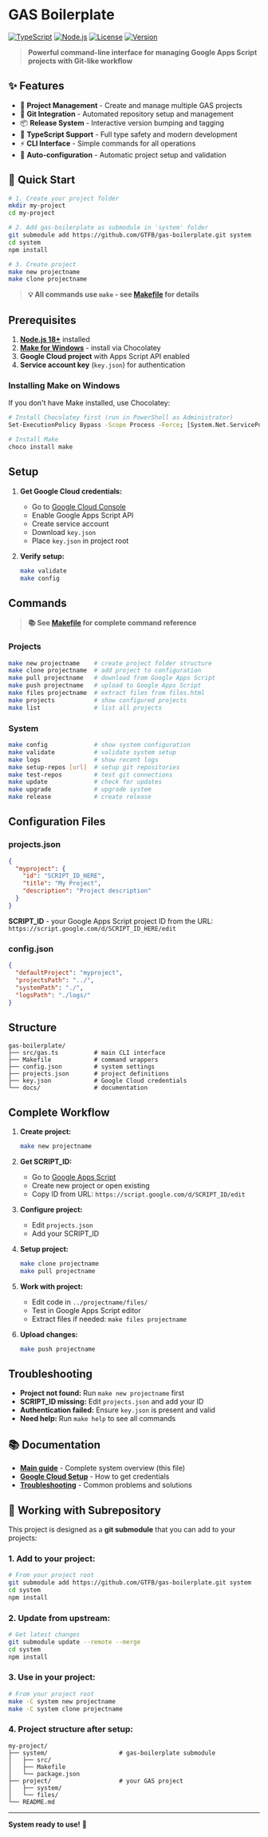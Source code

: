 # GAS Boilerplate

[![TypeScript](https://img.shields.io/badge/TypeScript-5.0-blue.svg)](https://www.typescriptlang.org/)
[![Node.js](https://img.shields.io/badge/Node.js-18+-green.svg)](https://nodejs.org/)
[![License](https://img.shields.io/badge/License-MIT-yellow.svg)](LICENSE)
[![Version](https://img.shields.io/badge/Version-1.3.12-orange.svg)](CHANGELOG.md)

> **Powerful command-line interface for managing Google Apps Script projects with Git-like workflow**

## ✨ Features

- 🚀 **Project Management** - Create and manage multiple GAS projects
- 🔄 **Git Integration** - Automated repository setup and management
- 📦 **Release System** - Interactive version bumping and tagging
- 🎯 **TypeScript Support** - Full type safety and modern development
- ⚡ **CLI Interface** - Simple commands for all operations
- 🔧 **Auto-configuration** - Automatic project setup and validation

## 🚀 Quick Start

```bash
# 1. Create your project folder
mkdir my-project
cd my-project

# 2. Add gas-boilerplate as submodule in 'system' folder
git submodule add https://github.com/GTFB/gas-boilerplate.git system
cd system
npm install

# 3. Create project
make new projectname
make clone projectname
```

> **💡 All commands use `make` - see [Makefile](Makefile) for details**

## Prerequisites

1. **[Node.js 18+](https://nodejs.org/)** installed
2. **[Make for Windows](https://chocolatey.org/packages/make)** - install via Chocolatey
3. **Google Cloud project** with Apps Script API enabled
4. **Service account key** (`key.json`) for authentication

### Installing Make on Windows

If you don't have Make installed, use Chocolatey:

```bash
# Install Chocolatey first (run in PowerShell as Administrator)
Set-ExecutionPolicy Bypass -Scope Process -Force; [System.Net.ServicePointManager]::SecurityProtocol = [System.Net.ServicePointManager]::SecurityProtocol -bor 3072; iex ((New-Object System.Net.WebClient).DownloadString('https://community.chocolatey.org/install.ps1'))

# Install Make
choco install make
```

## Setup

1. **Get Google Cloud credentials:**
   - Go to [Google Cloud Console](https://console.cloud.google.com/)
   - Enable Google Apps Script API
   - Create service account
   - Download `key.json`
   - Place `key.json` in project root

2. **Verify setup:**
   ```bash
   make validate
   make config
   ```

## Commands

> **📚 See [Makefile](Makefile) for complete command reference**

### Projects
```bash
make new projectname    # create project folder structure
make clone projectname  # add project to configuration
make pull projectname   # download from Google Apps Script
make push projectname   # upload to Google Apps Script
make files projectname  # extract files from files.html
make projects           # show configured projects
make list               # list all projects
```

### System
```bash
make config             # show system configuration
make validate           # validate system setup
make logs               # show recent logs
make setup-repos [url]  # setup git repositories
make test-repos         # test git connections
make update             # check for updates
make upgrade            # upgrade system
make release            # create release
```

## Configuration Files

### projects.json
```json
{
  "myproject": {
    "id": "SCRIPT_ID_HERE",
    "title": "My Project",
    "description": "Project description"
  }
}
```

**SCRIPT_ID** - your Google Apps Script project ID from the URL:
`https://script.google.com/d/SCRIPT_ID_HERE/edit`

### config.json
```json
{
  "defaultProject": "myproject",
  "projectsPath": "../",
  "systemPath": "./",
  "logsPath": "./logs/"
}
```

## Structure

```
gas-boilerplate/
├── src/gas.ts          # main CLI interface
├── Makefile            # command wrappers
├── config.json         # system settings
├── projects.json       # project definitions
├── key.json            # Google Cloud credentials
└── docs/               # documentation
```

## Complete Workflow

1. **Create project:**
   ```bash
   make new projectname
   ```

2. **Get SCRIPT_ID:**
   - Go to [Google Apps Script](https://script.google.com/)
   - Create new project or open existing
   - Copy ID from URL: `https://script.google.com/d/SCRIPT_ID/edit`

3. **Configure project:**
   - Edit `projects.json`
   - Add your SCRIPT_ID

4. **Setup project:**
   ```bash
   make clone projectname
   make pull projectname
   ```

5. **Work with project:**
   - Edit code in `../projectname/files/`
   - Test in Google Apps Script editor
   - Extract files if needed: `make files projectname`

6. **Upload changes:**
   ```bash
   make push projectname
   ```


## Troubleshooting

- **Project not found:** Run `make new projectname` first
- **SCRIPT_ID missing:** Edit `projects.json` and add your ID
- **Authentication failed:** Ensure `key.json` is present and valid
- **Need help:** Run `make help` to see all commands

## 📚 Documentation

- **[Main guide](README.md)** - Complete system overview (this file)
- **[Google Cloud Setup](docs/google-cloud-setup.md)** - How to get credentials
- **[Troubleshooting](docs/troubleshooting.md)** - Common problems and solutions

## 🔄 Working with Subrepository

This project is designed as a **git submodule** that you can add to your projects:

### 1. Add to your project:
```bash
# From your project root
git submodule add https://github.com/GTFB/gas-boilerplate.git system
cd system
npm install
```

### 2. Update from upstream:
```bash
# Get latest changes
git submodule update --remote --merge
cd system
npm install
```

### 3. Use in your project:
```bash
# From your project root
make -C system new projectname
make -C system clone projectname
```

### 4. Project structure after setup:
```
my-project/
├── system/                    # gas-boilerplate submodule
│   ├── src/
│   ├── Makefile
│   └── package.json
├── project/                   # your GAS project
│   ├── system/
│   └── files/
└── README.md
```



---

**System ready to use!** 🎯
